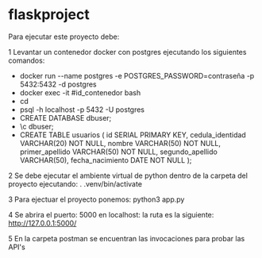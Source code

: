 # flaskproject

Para ejecutar este proyecto debe:

1 Levantar un contenedor docker con postgres ejecutando los siguientes comandos:
  - docker run --name postgres -e POSTGRES_PASSWORD=contraseña -p 5432:5432 -d postgres
  - docker exec -it #id_contenedor bash
  - cd
  - psql -h localhost -p 5432 -U postgres
  - CREATE DATABASE dbuser;
  - \c dbuser;
  - CREATE TABLE usuarios (
    id SERIAL PRIMARY KEY,
    cedula_identidad VARCHAR(20) NOT NULL,
    nombre VARCHAR(50) NOT NULL,
    primer_apellido VARCHAR(50) NOT NULL,
    segundo_apellido VARCHAR(50),
    fecha_nacimiento DATE NOT NULL
);

2 Se debe ejecutar el ambiente virtual de python dentro de la carpeta del proyecto ejecutando:
  . .venv/bin/activate
  
3 Para ejectuar el proyecto ponemos:
  python3 app.py
  
4 Se abrira el puerto: 5000 en localhost: la ruta es la siguiente: http://127.0.0.1:5000/

5 En la carpeta postman se encuentran las invocaciones para probar las API's
